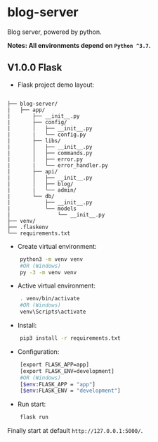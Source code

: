 # blog-server

Blog server, powered by python.

**Notes: All environments depend on `Python ^3.7`.**

## V1.0.0 Flask

* Flask project demo layout: 

```

├── blog-server/
|   ├── app/
|       ├── __init__.py
|       ├── config/
|       │   ├── __init__.py
|       |   └── config.py
|       ├── libs/
|       │   ├── __init__.py
|       │   ├── commands.py
|       │   ├── error.py
|       |   └── error_handler.py
|       ├── api/
|       │   ├── __init__.py
|       │   ├── blog/
|       |   └── admin/
|       └── db/
|           ├── __init__.py
|           └── models
|               └── __init__.py
├── venv/
├── .flaskenv
└── requirements.txt

```

* Create virtual environment:

```sh
    python3 -m venv venv
    #OR (Windows)
    py -3 -m venv venv
```

* Active virtual environment:

```sh
    . venv/bin/activate
    #OR (Windows)
    venv\Scripts\activate
```

* Install:

```sh
    pip3 install -r requirements.txt
```

* Configuration:

```sh
    [export FLASK_APP=app]
    [export FLASK_ENV=development]
    #OR (Windows)
    [$env:FLASK_APP = "app"]
    [$env:FLASK_ENV = "development"]
```

* Run start:

```sh
    flask run
```

Finally start at default `http://127.0.0.1:5000/`.